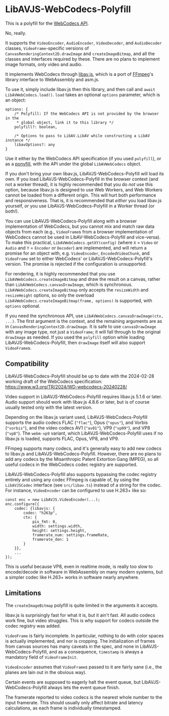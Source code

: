# LibAVJS-WebCodecs-Polyfill

This is a polyfill for the [WebCodecs API](https://w3c.github.io/webcodecs/).

No, really.

It supports the `VideoEncoder`, `AudioEncoder`, `VideoDecoder`, and
`AudioDecoder` classes, `VideoFrame`-specific versions of
`CanvasRenderingContext2D.drawImage` and `createImageBitmap`, and all the
classes and interfaces required by these. There are no plans to implement image
formats, only video and audio.

It implements WebCodecs through
[libav.js](https://github.com/Yahweasel/libav.js/), which is a port of
[FFmpeg](https://ffmpeg.org/)'s library interface to WebAssembly and asm.js.

To use it, simply include libav.js then this library, and then call and `await
LibAVWebCodecs.load()`. `load` takes an optional `options` parameter, which is
an object:

```
options: {
    /* Polyfill: If the WebCodecs API is not provided by the browser in the
     * global object, link it to this library */
    polyfill?: boolean,

    /* Options to pass to LibAV.LibAV while constructing a LibAV instance */
    libavOptions?: any
}
```

Use it either by the WebCodecs API specification (if you used `polyfill`), or
as a [ponyfill](https://ponyfill.com), with the API under the global
`LibAVWebCodecs` object.

If you don't bring your own libav.js, LibAVJS-WebCodecs-Polyfill will load its
own. If you load LibAVJS-WebCodecs-Polyfill in the browser context (and not a
worker thread), it is highly recommended that you do *not* use this option,
because libav.js is designed to use Web Workers, and Web Workers cannot be
loaded from a different origin. This will hurt both performance and
responsiveness. That is, it is recommended that *either* you load libav.js
yourself, *or* you use LibAVJS-WebCodecs-Polyfill in a Worker thread (or both!).

You can use LibAVJS-WebCodecs-Polyfill along with a browser implementation of
WebCodecs, but you cannot mix and match raw data objects from each (e.g.,
`VideoFrame`s from a browser implementation of WebCodecs cannot be used in
LibAV-WebCodecs-Polyfill and vice-versa). To make this practical,
`LibAVWebCodecs.getXY(config)` (where `X` = `Video` or `Audio` and `Y` =
`Encoder` or `Decoder`) are implemented, and will return a promise for an
object with, e.g.  `VideoEncoder`, `EncodedVideoChunk`, and `VideoFrame` set to
either WebCodecs' or LibAVJS-WebCodecs-Polyfill's version. The promise is
rejected if the configuration is unsupported.

For rendering, it is highly recommended that you use
`LibAVWebCodecs.createImageBitmap` and draw the result on a canvas, rather than
`LibAVWebCodecs.canvasDrawImage`, which is synchronous.
`LibAVWebCodecs.createImageBitmap` only accepts the `resizeWidth` and
`resizeHeight` options, so only the overload
`LibAVWebCodecs.createImageBitmap(frame, options)` is supported, with `options`
optional.

If you need the synchronous API, use `LibAVWebCodecs.canvasDrawImage(ctx,
...)`. The first argument is the context, and the remaining arguments are as in
`CanvasRenderingContext2D.drawImage`. It is safe to use `canvasDrawImage` with
any image type, not just a `VideoFrame`; it will fall through to the original
`drawImage` as needed. If you used the `polyfill` option while loading
LibAVJS-WebCodecs-Polyfill, then `drawImage` itself will also support
`VideoFrame`s.


## Compatibility

LibAVJS-WebCodecs-Polyfill should be up to date with the 2024-02-28 working
draft of the WebCodecs specification:
https://www.w3.org/TR/2024/WD-webcodecs-20240228/

Video support in LibAVJS-WebCodecs-Polyfill requires libav.js 5.1.6 or later.
Audio support should work with libav.js 4.8.6 or later, but is of course usually
tested only with the latest version.

Depending on the libav.js variant used, LibAVJS-WebCodecs-Polyfill supports the
audio codecs FLAC (`"flac"`), Opus (`"opus"`), and Vorbis (`"vorbis"`), and the
video codecs AV1 (`"av01"`), VP9 (`"vp09"`), and VP8 (`"vp8"`). The
`webm-vp9` variant, which LibAVJS-WebCodecs-Polyfill uses if no libav.js is
loaded, supports FLAC, Opus, VP8, and VP9.

FFmpeg supports many codecs, and it's generally easy to add new codecs to
libav.js and LibAVJS-WebCodecs-Polyfill. However, there are no plans to add any
codecs by the Misanthropic Patent Extortion Gang (MPEG), so all useful codecs
in the WebCodecs codec registry are supported.

LibAVJS-WebCodecs-Polyfill also supports bypassing the codec registry entirely
and using any codec FFmpeg is capable of, by using the `LibAVJSCodec` interface
(see `src/libav.ts`) instead of a string for the codec. For instance,
`VideoEncoder` can be configured to use H.263+ like so:

```
const enc = new LibAVJS.VideoEncoder(...);
enc.configure({
    codec: {libavjs: {
        codec: "h263p",
        ctx: {
            pix_fmt: 0,
            width: settings.width,
            height: settings.height,
            framerate_num: settings.frameRate,
            framerate_den: 1
        }
    }},
    ...
});
```

This is useful because VP8, even in realtime mode, is really too slow to
encode/decode in software in WebAssembly on many modern systems, but a simpler
codec like H.263+ works in software nearly anywhere.


## Limitations

The `createImageBitmap` polyfill is quite limited in the arguments it accepts.

libav.js is surprisingly fast for what it is, but it ain't fast. All audio
codecs work fine, but video struggles. This is why support for codecs outside
the codec registry was added.

`VideoFrame` is fairly incomplete. In particular, nothing to do with color
spaces is actually implemented, and nor is cropping. The initialization of
frames from canvas sources has many caveats in the spec, and none in
LibAVJS-WebCodecs-Polyfill, and as a consequence, `timestamp` is always a
mandatory field of `VideoFrameInit`.

`VideoEncoder` assumes that `VideoFrame`s passed to it are fairly sane (i.e.,
the planes are lain out in the obvious way).

Certain events are supposed to eagerly halt the event queue, but
LibAVJS-WebCodecs-Polyfill always lets the event queue finish.

The framerate reported to video codecs is the nearest whole number to the input
framerate. This should usually only affect bitrate and latency calculations, as
each frame is individually timestamped.
